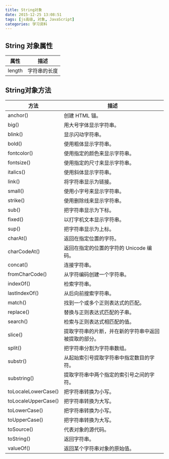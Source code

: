 ```yaml
---
title: String对象
date: 2015-12-25 13:08:51
tags: [js高级, 对象, JavaScript]
categories: 学习资料
---
```


## String 对象属性

|属性|描述|
|--|--|
|length|字符串的长度|
<!--more-->
## String对象方法

|方法|描述|
|--|--|
|anchor()|创建 HTML 锚。|
|big()|用大号字体显示字符串。|
|blink()|显示闪动字符串。|
|bold()|使用粗体显示字符串。|
|fontcolor()|使用指定的颜色来显示字符串。|
|fontsize()|使用指定的尺寸来显示字符串。|
|italics()|使用斜体显示字符串。|
|link()|将字符串显示为链接。|
|small()|使用小字号来显示字符串。|
|strike()|使用删除线来显示字符串。|
|sub()|把字符串显示为下标。|
|fixed()|以打字机文本显示字符串。|
|sup()|把字符串显示为上标。|
|charAt()|返回在指定位置的字符。|
|charCodeAt()|返回在指定的位置的字符的 Unicode 编码。|
|concat()|连接字符串。|
|fromCharCode()|从字符编码创建一个字符串。|
|indexOf()|检索字符串。|
|lastIndexOf()|从后向前搜索字符串。|
|match()|找到一个或多个正则表达式的匹配。|
|replace()|替换与正则表达式匹配的子串。|
|search()|检索与正则表达式相匹配的值。|
|slice()|提取字符串的片断，并在新的字符串中返回被提取的部分。|
|split()|把字符串分割为字符串数组。|
|substr()|从起始索引号提取字符串中指定数目的字符。|
|substring()|提取字符串中两个指定的索引号之间的字符。|
|toLocaleLowerCase()|把字符串转换为小写。|
|toLocaleUpperCase()|把字符串转换为大写。|
|toLowerCase()|把字符串转换为小写。|
|toUpperCase()|把字符串转换为大写。|
|toSource()|代表对象的源代码。|
|toString()|返回字符串。|
|valueOf()|返回某个字符串对象的原始值。|



